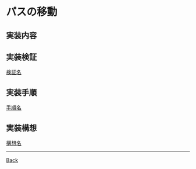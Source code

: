 # パスの移動

## 実装内容



## 実装検証

[検証名](./__Validate/README.md)  

## 実装手順

[手順名](./__Process/README.md)  

## 実装構想

[構想名](./__Schema/README.md)  

---
[Back](../README.md)  